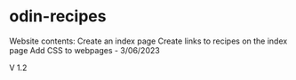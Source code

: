 # odin-recipes

Website contents:
Create an index page
Create links to recipes on the index page
Add CSS to webpages - 3/06/2023

V 1.2